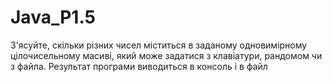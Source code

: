 # Java_P1.5
З'ясуйте, скільки різних чисел міститься в заданому одновимірному цілочисельному масиві, який може задатися з клавіатури, рандомом чи з файла. Результат програми виводиться в консоль і в файл

